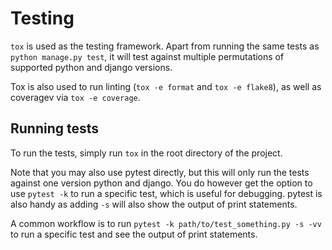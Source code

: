 # Testing

`tox` is used as the testing framework. Apart from running the same tests as `python manage.py test`, it will test against multiple permutations of supported python and django versions.

Tox is also used to run linting (`tox -e format` and `tox -e flake8`), as well as coveragev via `tox -e coverage`.

## Running tests

To run the tests, simply run `tox` in the root directory of the project.

Note that you may also use pytest directly, but this will only run the tests against one version python and django. You do however get the option to use `pytest -k` to run a specific test, which is useful for debugging. pytest is also handy as adding `-s` will also show the output of print statements.

A common workflow is to run `pytest -k path/to/test_something.py -s -vv` to run a specific test and see the output of print statements.
